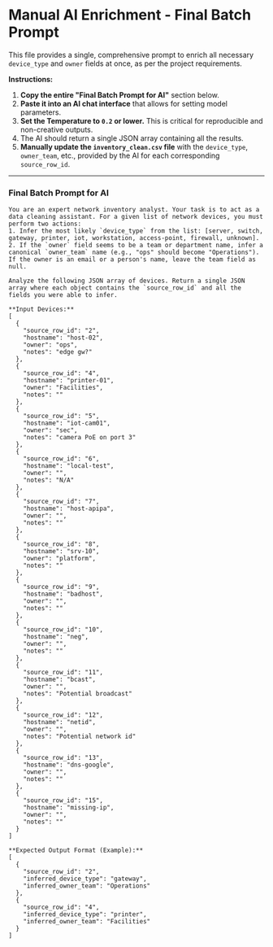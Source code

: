 # Manual AI Enrichment - Final Batch Prompt

This file provides a single, comprehensive prompt to enrich all necessary `device_type` and `owner` fields at once, as per the project requirements.

**Instructions:**

1.  **Copy the entire "Final Batch Prompt for AI"** section below.
2.  **Paste it into an AI chat interface** that allows for setting model parameters.
3.  **Set the Temperature to `0.2` or lower.** This is critical for reproducible and non-creative outputs.
4.  The AI should return a single JSON array containing all the results.
5.  **Manually update the `inventory_clean.csv` file** with the `device_type`, `owner_team`, etc., provided by the AI for each corresponding `source_row_id`.

---

### Final Batch Prompt for AI

```
You are an expert network inventory analyst. Your task is to act as a data cleaning assistant. For a given list of network devices, you must perform two actions:
1. Infer the most likely `device_type` from the list: [server, switch, gateway, printer, iot, workstation, access-point, firewall, unknown].
2. If the `owner` field seems to be a team or department name, infer a canonical `owner_team` name (e.g., "ops" should become "Operations"). If the owner is an email or a person's name, leave the team field as null.

Analyze the following JSON array of devices. Return a single JSON array where each object contains the `source_row_id` and all the fields you were able to infer.

**Input Devices:**
[
  {
    "source_row_id": "2",
    "hostname": "host-02",
    "owner": "ops",
    "notes": "edge gw?"
  },
  {
    "source_row_id": "4",
    "hostname": "printer-01",
    "owner": "Facilities",
    "notes": ""
  },
  {
    "source_row_id": "5",
    "hostname": "iot-cam01",
    "owner": "sec",
    "notes": "camera PoE on port 3"
  },
  {
    "source_row_id": "6",
    "hostname": "local-test",
    "owner": "",
    "notes": "N/A"
  },
  {
    "source_row_id": "7",
    "hostname": "host-apipa",
    "owner": "",
    "notes": ""
  },
  {
    "source_row_id": "8",
    "hostname": "srv-10",
    "owner": "platform",
    "notes": ""
  },
  {
    "source_row_id": "9",
    "hostname": "badhost",
    "owner": "",
    "notes": ""
  },
  {
    "source_row_id": "10",
    "hostname": "neg",
    "owner": "",
    "notes": ""
  },
  {
    "source_row_id": "11",
    "hostname": "bcast",
    "owner": "",
    "notes": "Potential broadcast"
  },
  {
    "source_row_id": "12",
    "hostname": "netid",
    "owner": "",
    "notes": "Potential network id"
  },
  {
    "source_row_id": "13",
    "hostname": "dns-google",
    "owner": "",
    "notes": ""
  },
  {
    "source_row_id": "15",
    "hostname": "missing-ip",
    "owner": "",
    "notes": ""
  }
]

**Expected Output Format (Example):**
[
  {
    "source_row_id": "2",
    "inferred_device_type": "gateway",
    "inferred_owner_team": "Operations"
  },
  {
    "source_row_id": "4",
    "inferred_device_type": "printer",
    "inferred_owner_team": "Facilities"
  }
]
```
